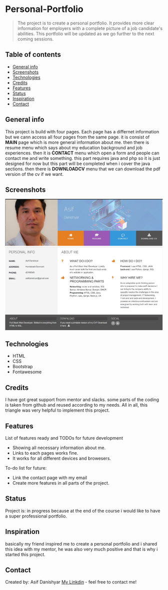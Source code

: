 # Personal-Portfolio
> The project is to create a personal portfolio. It provides more clear information for employers with a complete picture of a job candidate's abilities. This portfolio will be updated as we go further to the next coming sessions.

## Table of contents
* [General info](#general-info)
* [Screenshots](#screenshots)
* [Technologies](#technologies)
* [Credits](#Credits)
* [Features](#features)
* [Status](#status)
* [Inspiration](#inspiration)
* [Contact](#contact)

## General info
This project is build with four pages. Each page has a differnet information but we cann access all four pages from the same page.
it is consist of **MAIN** page which is more general information about me. then there is resume menu which says about my education background and job experiences.
then it is **CONTACT** menu which open a form and people can contact me and write something. this part requires java and php so it is just designed for now but this part will be completed when i cover the java sections.
then there is **DOWNLOADCV** menu that we can download the pdf version of the cv if we want.

## Screenshots
![Example screenshot](https://github.com/asifdanishyar/Personal-Portfolio/blob/master/assets/screenshots/q1.JPG?raw=true)
![](https://github.com/asifdanishyar/Personal-Portfolio/blob/master/assets/screenshots/q2.JPG?raw=true)


## Technologies
* HTML
* CSS
* Bootstrap
* Fontawesome

## Credits
I have got great support from mentor and slacks. some parts of the coding is taken from github and reused according to my needs. All in all, this triangle was very helpful to implement this project.

## Features
List of features ready and TODOs for future development
* Showing all necessary information about me.
* Links to each pages works fine.
* It works for all different devices and browesers.

To-do list for future:
* Link the contact page with my email
* Create more features in all parts of the project.

## Status
Project is: in progress because at the end of the course i would like to have a super professional portfolio. 

## Inspiration
basically my friend inspired me to create a personal portfolio and i shared this idea with my mentor, he was also very much positive and that is why i started this project.

## Contact
Created by: Asif Danishyar [My Linkdin](https://www.linkedin.com/in/asif-danishyar-6026a7177//) - feel free to contact me!
